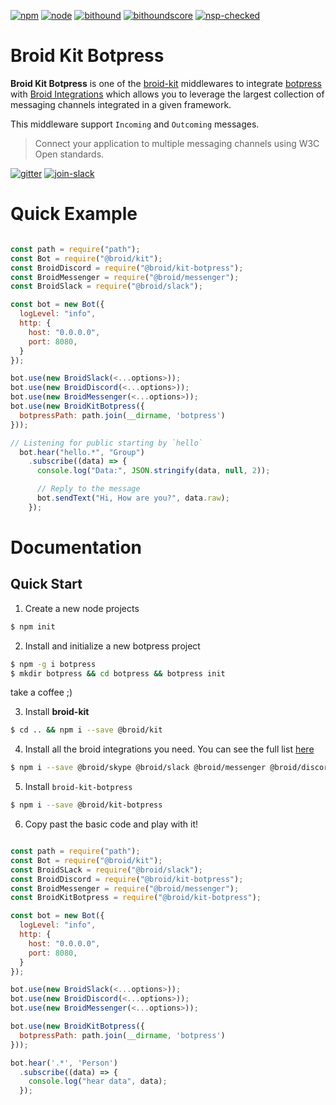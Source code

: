 [npm]:https://img.shields.io/badge/npm-broid-green.svg?style=flat
[npm-url]:https://www.npmjs.com/org/broid

[node]:https://img.shields.io/node/v/@broid/broid-kit-botpress.svg
[node-url]:https://nodejs.org

[tests]:https://img.shields.io/travis/broidHQ/broid-kit-botpress/master.svg
[tests-url]:https://travis-ci.org/broidHQ/broid-kit-botpress

[bithound]:https://img.shields.io/bithound/code/github/broidHQ/broid-kit-botpress.svg
[bithound-url]:https://www.bithound.io/github/broidHQ/broid-kit-botpress

[bithoundscore]:https://www.bithound.io/github/broidHQ/broid-kit-botpress/badges/score.svg
[bithoundscore-url]:https://www.bithound.io/github/broidHQ/broid-kit-botpress

[nsp-checked]:https://img.shields.io/badge/nsp-checked-green.svg?style=flat
[nsp-checked-url]:https://nodesecurity.io

[gitter]:https://badges.gitter.im/broidHQ/broid.svg
[gitter-url]:https://t.broid.ai/c/Blwjlw?utm_source=github-botpress&utm_medium=readme&utm_campaign=top&link=gitter

[join-slack]:https://img.shields.io/badge/chat-on_slack-lightgrey.svg?style=flat
[join-slack-url]:http://slackin.broid.ai/

[![npm][npm]][npm-url]
[![node][node]][node-url]
[![bithound][bithound]][bithound-url]
[![bithoundscore][bithoundscore]][bithoundscore-url]
[![nsp-checked][nsp-checked]][nsp-checked-url]

# Broid Kit Botpress

**Broid Kit Botpress** is one of the [broid-kit](https://github.com/broidHQ/broid-kit) middlewares to integrate [botpress](https://github.com/botpress/botpress) with [Broid Integrations](https://github.com/broidHQ/integrations/) which allows you to leverage the largest collection of messaging channels integrated in a given framework.

This middleware support `Incoming` and `Outcoming` messages.

> Connect your application to multiple messaging channels using W3C Open standards.

[![gitter][gitter]][gitter-url] [![join-slack][join-slack]][join-slack-url]

# Quick Example

```javascript

const path = require("path");
const Bot = require("@broid/kit");
const BroidDiscord = require("@broid/kit-botpress");
const BroidMessenger = require("@broid/messenger");
const BroidSlack = require("@broid/slack");

const bot = new Bot({
  logLevel: "info",
  http: {
    host: "0.0.0.0",
    port: 8080,
  }
});

bot.use(new BroidSlack(<...options>));
bot.use(new BroidDiscord(<...options>));
bot.use(new BroidMessenger(<...options>));
bot.use(new BroidKitBotpress({
  botpressPath: path.join(__dirname, 'botpress')
}));

// Listening for public starting by `hello`
  bot.hear("hello.*", "Group")
    .subscribe((data) => {
      console.log("Data:", JSON.stringify(data, null, 2));

      // Reply to the message
      bot.sendText("Hi, How are you?", data.raw);
    });
  ```

# Documentation

## Quick Start

1. Create a new node projects

```bash
$ npm init
```

2. Install and initialize a new botpress project

```bash
$ npm -g i botpress
$ mkdir botpress && cd botpress && botpress init
```
take a coffee ;)

3. Install **broid-kit**

```bash
$ cd .. && npm i --save @broid/kit
```

4. Install all the broid integrations you need. You can see the full list [here](https://github.com/broidHQ/integrations/)

```bash
$ npm i --save @broid/skype @broid/slack @broid/messenger @broid/discord
```

5. Install `broid-kit-botpress`

```bash
$ npm i --save @broid/kit-botpress
```

6. Copy past the basic code and play with it!

```javascript

const path = require("path");
const Bot = require("@broid/kit");
const BroidSLack = require("@broid/slack");
const BroidDiscord = require("@broid/kit-botpress");
const BroidMessenger = require("@broid/messenger");
const BroidKitBotpress = require("@broid/kit-botpress");

const bot = new Bot({
  logLevel: "info",
  http: {
    host: "0.0.0.0",
    port: 8080,
  }
});

bot.use(new BroidSlack(<...options>));
bot.use(new BroidDiscord(<...options>));
bot.use(new BroidMessenger(<...options>));

bot.use(new BroidKitBotpress({
  botpressPath: path.join(__dirname, 'botpress')
}));

bot.hear('.*', 'Person')
  .subscribe((data) => {
    console.log("hear data", data);
  });
```
